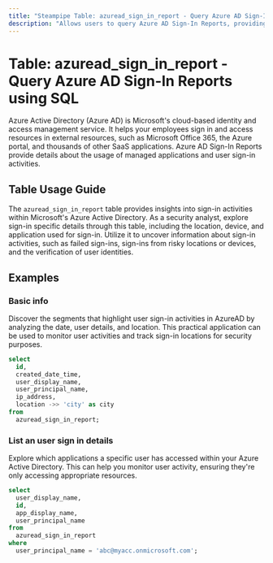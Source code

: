 ```yaml
---
title: "Steampipe Table: azuread_sign_in_report - Query Azure AD Sign-In Reports using SQL"
description: "Allows users to query Azure AD Sign-In Reports, providing detailed information about user sign-in activities, including the location, device, and application used for sign-in."
---
```


# Table: azuread_sign_in_report - Query Azure AD Sign-In Reports using SQL

Azure Active Directory (Azure AD) is Microsoft's cloud-based identity and access management service. It helps your employees sign in and access resources in external resources, such as Microsoft Office 365, the Azure portal, and thousands of other SaaS applications. Azure AD Sign-In Reports provide details about the usage of managed applications and user sign-in activities.

## Table Usage Guide

The `azuread_sign_in_report` table provides insights into sign-in activities within Microsoft's Azure Active Directory. As a security analyst, explore sign-in specific details through this table, including the location, device, and application used for sign-in. Utilize it to uncover information about sign-in activities, such as failed sign-ins, sign-ins from risky locations or devices, and the verification of user identities.

## Examples

### Basic info
Discover the segments that highlight user sign-in activities in AzureAD by analyzing the date, user details, and location. This practical application can be used to monitor user activities and track sign-in locations for security purposes.

```sql
select
  id,
  created_date_time,
  user_display_name,
  user_principal_name,
  ip_address,
  location ->> 'city' as city
from
  azuread_sign_in_report;
```

### List an user sign in details
Explore which applications a specific user has accessed within your Azure Active Directory. This can help you monitor user activity, ensuring they're only accessing appropriate resources.

```sql
select
  user_display_name,
  id,
  app_display_name,
  user_principal_name
from
  azuread_sign_in_report
where
  user_principal_name = 'abc@myacc.onmicrosoft.com';
```
